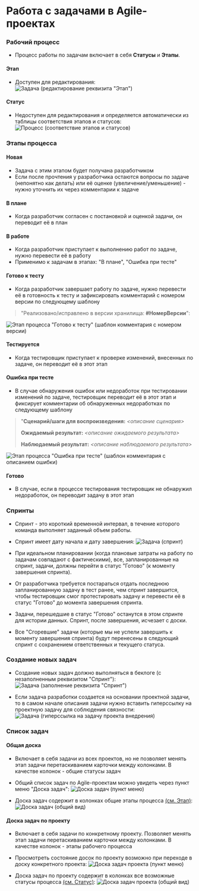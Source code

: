 # Работа с задачами в Agile-проектах



### Рабочий процесс

* Процесс работы по задачам включает в себя **Статусы** и **Этапы**.

#### **Этап**
* Доступен для редактирования:
![Задача (редактирование реквизита "Этап")](https://github.com/flln23/TopLogWMS-documentation/blob/main/aspro-guides/task/img/task-stage-edit.png?raw=true)

#### **Статус**
* Недоступен для редактирования и определяется автоматически из таблицы соответствия этапов и статусов:
![Процесс (соответствие этапов и статусов)](https://github.com/flln23/TopLogWMS-documentation/blob/main/aspro-guides/task/img/process-task-stages-statuses.png?raw=true)



### Этапы процесса


#### Новая
* Задача с этим этапом будет получана разработчиком
* Если после прочтения у разработчика остаются вопросы по задаче (непонятно как делать) или её оценке (увеличение/уменьшение) - нужно уточнить их через комментарии к задаче


#### В плане
* Когда разработчик согласен с постановкой и оценкой задачи, он переводит её в план


#### В работе
* Когда разработчик приступает к выполнению работ по задаче, нужно перевести её в работу 
* Применимо к задачам в этапах: "В плане", "Ошибка при тесте"


#### Готово к тесту
* Когда разработчик завершает работу по задаче, нужно перевести её в готовность к тесту и зафиксировать комментарий с номером версии по следующему шаблону
>"Реализовано/исправлено в версии хранилища: **#НомерВерсии**":
>
![Этап процесса "Готово к тесту" (шаблон комментария с номером версии)](https://github.com/flln23/TopLogWMS-documentation/blob/main/aspro-guides/task/img/task-ready-for-testing-version-comment.png?raw=true)


#### Тестируется
* Когда тестировщик приступает к проверке изменений, внесенных по задаче, он переводит её в этот этап


#### Ошибка при тесте
* В случае обнаружения ошибок или недоработок при тестировании изменений по задаче, тестировщик переводит её в этот этап и фиксирует комментарии об обнаруженных недоработках по следующему шаблону
>"**Сценарий/шаги для воспроизведения:**
>*<описание сценария>*
>
>**Ожидаемый результат:**
>*<описание ожидаемого результата>*
>
>**Наблюдаемый результат:**
>*<описание наблюдаемого результата>*
>
![Этап процесса "Ошибка при тесте" (шаблон комментария с описанием ошибки)](https://github.com/flln23/TopLogWMS-documentation/blob/main/aspro-guides/task/img/task-testing-failure-comment.png?raw=true)


#### Готово
* В случае, если в процессе тестирования тестировщик не обнаружил недоработок, он переводит задачу в этот этап



### Спринты

* Спринт - это короткий временной интервал, в течение которого команда выполняет заданный объем работы. 

* Спринт имеет дату начала и дату завершения:
![Задача (спринт)](https://github.com/flln23/TopLogWMS-documentation/blob/main/aspro-guides/task/img/task-sp-date-expired.png?raw=true)

* При идеальном планировании (когда плановые затраты на работу по задачам совпадают с фактическими), все, запланированные на спринт, задачи, должны перейти в статус "Готово" (к моменту завершения спринта).

* От разработчика требуется постараться отдать последнюю запланированную задачу в тест ранее, чем спринт завершится, чтобы тестировщик смог протестировать задачу и перевести её в статус "Готово" до момента завершения спринта.

* Задачи, перешедшие в статус "Готово" останутся в этом спринте для истории данных. Спринт, после завершения, исчезает с доски.

* Все "Сгоревшие" задачи (которые мы не успели завершить к моменту завершения спринта) будут перенесены в следующий спринт с сохранением ответственных и текущего статуса.



### Создание новых задач

* Создание новых задач должно выполняться в беклоге (с незаполненным реквизитом "Спринт"):
![Задача (заполнение реквизита "Спринт")](https://github.com/flln23/TopLogWMS-documentation/blob/main/aspro-guides/task/img/task-create-sprint.png?raw=true)

* Если задача разработки создается на основании проектной задачи, то в самом начале описания задачи нужно вставить гиперссылку на проектную задачу для соблюдения связности:
![Задача (гиперссылка на задачу проекта внедрения)](https://github.com/flln23/TopLogWMS-documentation/blob/main/aspro-guides/task/img/task-link-to-project-task.png?raw=true)



### Список задач


#### Общая доска

* Включает в себя задачи из всех проектов, но не позволяет менять этап задачи перетаскиванием карточки между колонками. В качестве колонок - общие статусы задач

* Общий список задач по Agile-проектам можно увидеть через пункт меню "Доска задач":
![Доска задач (пункт меню)](https://github.com/flln23/TopLogWMS-documentation/blob/main/aspro-guides/task/img/full-board-menu.png?raw=true)

* Доска задач содержит в колонках общие этапы процесса [(см. Этап)](#этап):
![Доска задач (общий вид)](https://github.com/flln23/TopLogWMS-documentation/blob/main/aspro-guides/task/img/full-board.png?raw=true)


#### Доска задач по проекту

* Включает в себя задачи по конкретному проекту. Позволяет менять этап задачи перетаскиванием карточки между колонками. В качестве колонок - этапы рабочего процесса

* Просмотреть состояние досок по проекту возможно при переходе в доску конкретного проекта:
![Доска задач проекта (пункт меню)](https://github.com/flln23/TopLogWMS-documentation/blob/main/aspro-guides/task/img/project-board-menu.png?raw=true)

* Доска задач по проекту содержит в колонках все возможные статусы процесса [(см. Статус)](#статус):
![Доска задач проекта (общий вид)](https://github.com/flln23/TopLogWMS-documentation/blob/main/aspro-guides/task/img/project-board.png?raw=true)
